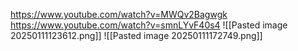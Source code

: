 https://www.youtube.com/watch?v=MWQv2Bagwgk
https://www.youtube.com/watch?v=smnLYvF40s4
![[Pasted image 20250111123612.png]]
![[Pasted image 20250111172749.png]]